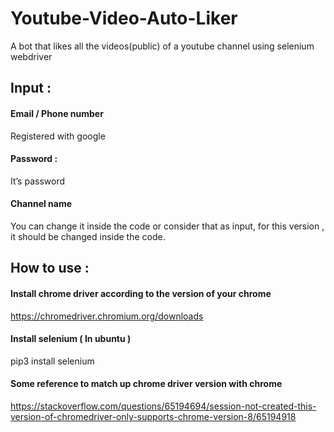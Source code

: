 # Youtube-Video-Auto-Liker
A bot that likes all the videos(public) of a youtube channel using selenium webdriver



## Input :

#### Email / Phone number      
Registered with google
#### Password : 		              
It’s password
#### Channel name 	      
You can change it inside the code or consider that as input, for this version , it should be changed inside the code.




## How to use :

#### Install chrome driver according to the version of your chrome  
https://chromedriver.chromium.org/downloads


#### Install selenium ( In ubuntu )  
pip3 install selenium


#### Some reference to match up chrome driver version with chrome ####  
https://stackoverflow.com/questions/65194694/session-not-created-this-version-of-chromedriver-only-supports-chrome-version-8/65194918
